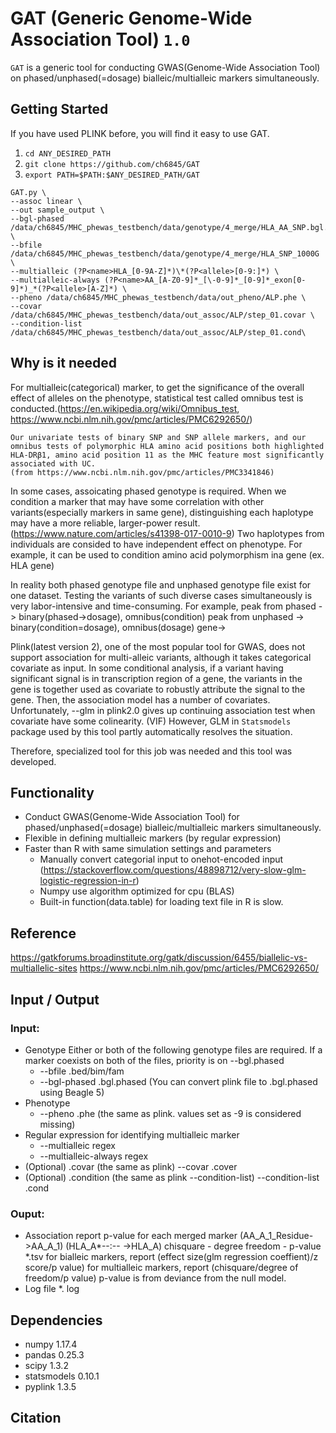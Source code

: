 GAT (Generic Genome-Wide Association Tool) `1.0`
========================================


`GAT` is a generic tool for conducting GWAS(Genome-Wide Association Tool) on phased/unphased(=dosage) bialleic/multialleic markers simultaneously.

## Getting Started

If you have used PLINK before, you will find it easy to use GAT.

1. `cd ANY_DESIRED_PATH`
2. `git clone https://github.com/ch6845/GAT`
3. `export PATH=$PATH:$ANY_DESIRED_PATH/GAT`
    
```
GAT.py \
--assoc linear \
--out sample_output \
--bgl-phased /data/ch6845/MHC_phewas_testbench/data/genotype/4_merge/HLA_AA_SNP.bgl.phased \
--bfile /data/ch6845/MHC_phewas_testbench/data/genotype/4_merge/HLA_SNP_1000G \
--multialleic (?P<name>HLA_[0-9A-Z]*)\*(?P<allele>[0-9:]*) \
--multialleic-always (?P<name>AA_[A-Z0-9]*_[\-0-9]*_[0-9]*_exon[0-9]*)_*(?P<allele>[A-Z]*) \
--pheno /data/ch6845/MHC_phewas_testbench/data/out_pheno/ALP.phe \
--covar /data/ch6845/MHC_phewas_testbench/data/out_assoc/ALP/step_01.covar \
--condition-list /data/ch6845/MHC_phewas_testbench/data/out_assoc/ALP/step_01.cond\
```

## Why is it needed
For multialleic(categorical) marker, to get the significance of the overall effect of alleles on the phenotype, statistical test called omnibus test is conducted.(https://en.wikipedia.org/wiki/Omnibus_test, https://www.ncbi.nlm.nih.gov/pmc/articles/PMC6292650/)
```
Our univariate tests of binary SNP and SNP allele markers, and our omnibus tests of polymorphic HLA amino acid positions both highlighted HLA-DRβ1, amino acid position 11 as the MHC feature most significantly associated with UC.
(from https://www.ncbi.nlm.nih.gov/pmc/articles/PMC3341846)
```
In some cases, assoicating phased genotype is required. When we condition a marker that may have some correlation with other variants(especially markers in same gene), distinguishing each haplotype may have a more reliable, larger-power result. (https://www.nature.com/articles/s41398-017-0010-9) Two haplotypes from individuals are consided to have independent effect on phenotype. For example, it can be used to condition amino acid polymorphism ina gene (ex. HLA gene)

In reality both phased genotype file and unphased genotype file exist for one dataset. Testing the variants of such diverse cases simultaneously is very labor-intensive and time-consuming.
For example, 
peak from phased ->  binary(phased->dosage), omnibus(condition)
peak from unphased -> binary(condition=dosage), omnibus(dosage)
gene->


Plink(latest version 2), one of the most popular tool for GWAS, does not support association for multi-alleic variants, although it takes categorical covariate as input.
In some conditional analysis, if a variant having significant signal is in transcription region of a gene, the variants in the gene is together used as covariate to robustly attribute the signal to the gene. Then, the association model has a number of covariates. Unfortunately, --glm in plink2.0 gives up continuing association test when covariate have some colinearity. (VIF) However, GLM in `Statsmodels` package used by this tool partly automatically resolves the situation.

Therefore, specialized tool for this job was needed and this tool was developed.


## Functionality
* Conduct GWAS(Genome-Wide Association Tool) for phased/unphased(=dosage) bialleic/multialleic markers simultaneously.
* Flexible in defining multialleic markers (by regular expression)
* Faster than R with same simulation settings and parameters
    * Manually convert categorial input to onehot-encoded input (https://stackoverflow.com/questions/48898712/very-slow-glm-logistic-regression-in-r)
    * Numpy use algorithm optimized for cpu (BLAS)
    * Built-in function(data.table) for loading text file in R is slow.

## Reference

https://gatkforums.broadinstitute.org/gatk/discussion/6455/biallelic-vs-multiallelic-sites
https://www.ncbi.nlm.nih.gov/pmc/articles/PMC6292650/




## Input / Output

### Input: 
* Genotype
    Either or both of the following genotype files are required.
    If a marker coexists on both of the files, priority is on --bgl.phased
    * --bfile .bed/bim/fam
    * --bgl-phased .bgl.phased (You can convert plink file to .bgl.phased using Beagle 5)
* Phenotype
    * --pheno .phe (the same as plink. values set as -9 is considered missing)
* Regular expression for identifying multialleic marker
    * --multialleic regex
    * --multialleic-always regex
* (Optional) .covar (the same as plink)
    --covar .cover
* (Optional) .condition (the same as plink --condition-list)
    --condition-list .cond
    
### Ouput:
* Association report
    p-value for each merged marker (AA_A_1_Residue->AA_A_1) (HLA_A\*--:-- ->HLA_A)  chisquare - degree freedom - p-value
    *.tsv
    for bialleic markers, report (effect size(glm regression coeffient)/z score/p value)
    for multialleic markers, report (chisquare/degree of freedom/p value) p-value is from deviance from the null model.
* Log file
    *. log
    

    
## Dependencies    
* numpy              1.17.4 
* pandas             0.25.3   
* scipy              1.3.2 
* statsmodels        0.10.1
* pyplink            1.3.5

## Citation